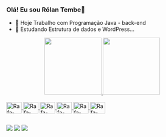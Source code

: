 ### Olá! Eu sou Rólan Tembe👋

- 🔭 Hoje Trabalho com Programação Java - back-end
- 🌱 Estudando Estrutura de dados e WordPress...


<div align="center">
  <a href="https://github.com/RolanCT">
  <img height="150em" src="https://github-readme-stats.vercel.app/api?username=RolanCT&show_icons=true&theme=dracula&include_all_commits=true&count_private=true"/>
  <img height="150em" src="https://github-readme-stats.vercel.app/api/top-langs/?username=RolanCT&layout=compact&langs_count=7&theme=dracula"/>
    
</div>
  
<div style="display: inline_block"><br>
<img align="center" alt="Rafa-Paython" height="30" width="40" src="https://cdn.jsdelivr.net/gh/devicons/devicon/icons/java/java-original-wordmark.svg" />
<img align="center" alt="Rafa-Java" height="30" width="40" src="https://cdn.jsdelivr.net/gh/devicons/devicon/icons/python/python-original.svg" />
<img align="center" alt="Rafa-Android" height="30" width="40" src="https://cdn.jsdelivr.net/gh/devicons/devicon/icons/linux/linux-original.svg" />
<img align="center" alt="Rafa-Linux" height="30" width="40" src="https://cdn.jsdelivr.net/gh/devicons/devicon/icons/androidstudio/androidstudio-original.svg" />
<img align="center" alt="Rafa-Linux" height="30" width="40" src="https://cdn.jsdelivr.net/gh/devicons/devicon/icons/html5/html5-original-wordmark.svg" />
<img align="center" alt="Rafa-WordPress" height="30" width="40" src="https://cdn.jsdelivr.net/gh/devicons/devicon/icons/wordpress/wordpress-plain.svg" />
</div>      
 		
  ##
<div>
    <a href="https://instagram.com/rolan_tembe" target="_blank"><img src="https://img.shields.io/badge/-Instagram-%23E4405F?style=for-the-badge&logo=instagram&logoColor=blue" target="_blank"></a>
   <a href = "mailto:rolantembe37@gmail.com"><img src="https://img.shields.io/badge/-Gmail-%23333?style=for-the-badge&logo=gmail&logoColor=red" target="_blank"></a>
  <a href="www.linkedin.com/in/rólan-tembe-330011199" target="_blank"><img src="https://img.shields.io/badge/-LinkedIn-%230077B5?style=for-the-badge&logo=linkedin&logoColor=white" target="_blank"></a> 
 
</div>


